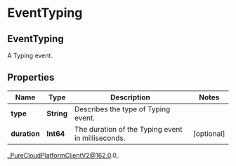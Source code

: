 # EventTyping

## EventTyping
A Typing event.

## Properties

|Name | Type | Description | Notes|
|------------ | ------------- | ------------- | -------------|
| **type** | **String** | Describes the type of Typing event. | |
| **duration** | **Int64** | The duration of the Typing event in milliseconds. | [optional] |



_PureCloudPlatformClientV2@162.0.0_
